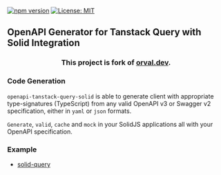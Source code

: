 [![npm version](https://badge.fury.io/js/openapi-tanstack-query-solid.svg)](https://badge.fury.io/js/openapi-tanstack-query-solid)
[![License: MIT](https://img.shields.io/badge/License-MIT-yellow.svg)](https://opensource.org/licenses/MIT)

## OpenAPI Generator for Tanstack Query with Solid Integration

<h3 align="center">
  This project is fork of <a href="https://orval.dev" target="_blank">orval.dev</a>.
</h3>

### Code Generation

`openapi-tanstack-query-solid` is able to generate client with appropriate type-signatures (TypeScript) from any valid OpenAPI v3 or Swagger v2 specification, either in `yaml` or `json` formats.

`Generate`, `valid`, `cache` and `mock` in your SolidJS applications all with your OpenAPI specification.

### Example

- [solid-query](https://github.com/anymaniax/orval/tree/master/samples/react-app)
